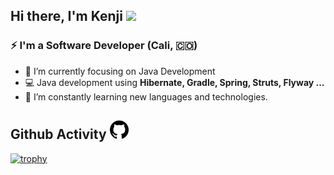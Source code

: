 ## Hi there, I'm Kenji <img src="https://raw.githubusercontent.com/iampavangandhi/iampavangandhi/master/gifs/Hi.gif" width="30px"></h2>


### ⚡ I'm a Software Developer (Cali, 🇨🇴) 

- 🔭 I’m currently focusing on Java Development
- :computer: Java development using **Hibernate, Gradle, Spring, Struts, Flyway ...**
- 🌱 I’m constantly learning new languages and technologies.


<!--
--kenjitm/kenjitm** is a ✨ _special_ ✨ repository because its `README.md` (this file) appears on your GitHub profile.


Here are some ideas to get you started:

- 🔭 I’m currently working on ...
- 🌱 I’m currently learning ...
- 👯 I’m looking to collaborate on ...
- 🤔 I’m looking for help with ...
- 💬 Ask me about ...
- 📫 How to reach me: ...
- 😄 Pronouns: ...
- ⚡ Fun fact: ...
-->


## Github Activity <img src="https://github.com/haruiz/haruiz/blob/main/assets/icons/github.svg" width="30px"></h2>
[![trophy](https://github-profile-trophy.vercel.app/?username=kenjitm)](https://github.com/ryo-ma/github-profile-trophy)
